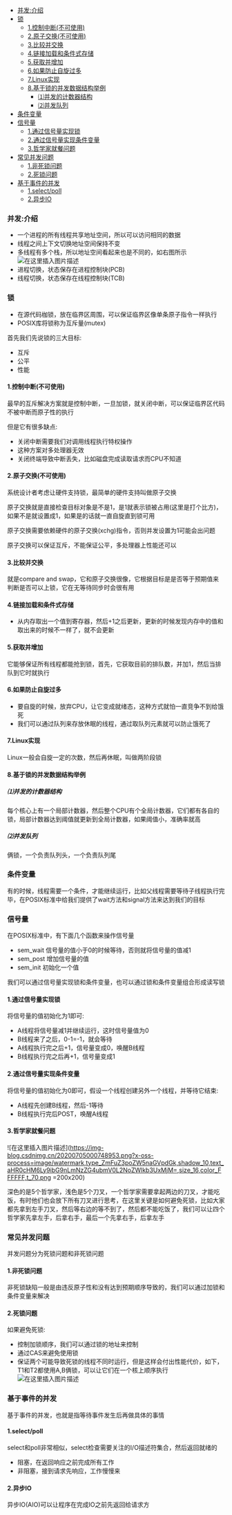 - [并发:介绍](#-----)
- [锁](#-)
  * [1.控制中断(不可使用)](#1----------)
  * [2.原子交换(不可使用)](#2----------)
  * [3.比较并交换](#3-----)
  * [4.链接加载和条件式存储](#4----------)
  * [5.获取并增加](#5-----)
  * [6.如果防止自旋过多](#6--------)
  * [7.Linux实现](#7linux--)
  * [8.基于锁的并发数据结构举例](#8------------)
    + [⑴并发的计数器结构](#---------)
    + [⑵并发队列](#-----)
- [条件变量](#----)
- [信号量](#---)
  * [1.通过信号量实现锁](#1--------)
  * [2.通过信号量实现条件变量](#2-----------)
  * [3.哲学家就餐问题](#3-------)
- [常见并发问题](#------)
  * [1.非死锁问题](#1-----)
  * [2.死锁问题](#2----)
- [基于事件的并发](#-------)
  * [1.select/poll](#1select-poll)
  * [2.异步IO](#2--io)

### 并发:介绍
* 一个进程的所有线程共享地址空间，所以可以访问相同的数据
* 线程之间上下文切换地址空间保持不变
* 多线程有多个栈，所以地址空间看起来也是不同的，如右图所示
![在这里插入图片描述](https://img-blog.csdnimg.cn/20200624220424321.png?x-oss-process=image/watermark,type_ZmFuZ3poZW5naGVpdGk,shadow_10,text_aHR0cHM6Ly9ibG9nLmNzZG4ubmV0L2NoZWlkb3UxMjM=,size_16,color_FFFFFF,t_70)
* 进程切换，状态保存在进程控制块(PCB)
* 线程切换，状态保存在线程控制块(TCB)

### 锁
* 在源代码枷锁，放在临界区周围，可以保证临界区像单条原子指令一样执行
* POSIX库将锁称为互斥量(mutex)

首先我们先说锁的三大目标:
* 互斥
* 公平
* 性能

#### 1.控制中断(不可使用)
最早的互斥解决方案就是控制中断，一旦加锁，就关闭中断，可以保证临界区代码不被中断而原子性的执行

但是它有很多缺点:
* 关闭中断需要我们对调用线程执行特权操作
* 这种方案对多处理器无效
* 关闭终端导致中断丢失，比如磁盘完成读取请求而CPU不知道

#### 2.原子交换(不可使用)
系统设计者考虑让硬件支持锁，最简单的硬件支持叫做原子交换

原子交换就是直接检查目标对象是不是1，是1就表示锁被占用(这里是打个比方)，如果不是就设置成1，如果是的话就一直自旋直到锁可用

原子交换需要依赖硬件的原子交换(xchg)指令，否则并发设置为1可能会出问题

原子交换可以保证互斥，不能保证公平，多处理器上性能还可以

#### 3.比较并交换
就是compare and swap，它和原子交换很像，它根据目标是是否等于预期值来判断是否可以上锁，它在无等待同步时会很有用

#### 4.链接加载和条件式存储
* 从内存取出一个值到寄存器，然后+1之后更新，更新的时候发现内存中的值和取出来的时候不一样了，就不会更新

#### 5.获取并增加
它能够保证所有线程都能抢到锁，首先，它获取目前的排队数，并加1，然后当排队到它时就执行

#### 6.如果防止自旋过多
* 要自旋的时候，放弃CPU，让它变成就绪态，这种方式就怕一直竞争不到给饿死
* 我们可以通过队列来存放休眠的线程，通过取队列元素就可以防止饿死了
#### 7.Linux实现
Linux一般会自旋一定的次数，然后再休眠，叫做两阶段锁
#### 8.基于锁的并发数据结构举例
##### ⑴并发的计数器结构
每个核心上有一个局部计数器，然后整个CPU有个全局计数器，它们都有各自的锁，局部计数器达到阈值就更新到全局计数器，如果阈值小，准确率就高

##### ⑵并发队列
俩锁，一个负责队列头，一个负责队列尾

### 条件变量
有的时候，线程需要一个条件，才能继续运行，比如父线程需要等待子线程执行完毕，在POSIX标准中给我们提供了wait方法和signal方法来达到我们的目标

### 信号量
在POSIX标准中，有下面几个函数来操作信号量
* sem_wait 信号量的值小于0的时候等待，否则就将信号量的值减1
* sem_post 增加信号量的值
* sem_init 初始化一个值

我们可以通过信号量实现锁和条件变量，也可以通过锁和条件变量组合形成读写锁
#### 1.通过信号量实现锁
将信号量的值初始化为1即可:
* A线程将信号量减1并继续运行，这时信号量值为0
* B线程来了之后，0-1=-1，就会等待
* A线程执行完之后+1，信号量变成0，唤醒B线程
* B线程执行完之后再+1，信号量变成1

#### 2.通过信号量实现条件变量
将信号量的值初始化为0即可，假设一个线程创建另外一个线程，并等待它结束:
* A线程先创建B线程，然后-1等待
* B线程执行完后POST，唤醒A线程
#### 3.哲学家就餐问题
![在这里插入图片描述](https://img-blog.csdnimg.cn/20200705000748953.png?x-oss-process=image/watermark,type_ZmFuZ3poZW5naGVpdGk,shadow_10,text_aHR0cHM6Ly9ibG9nLmNzZG4ubmV0L2NoZWlkb3UxMjM=,size_16,color_FFFFFF,t_70,png  =200x200)

深色的是5个哲学家，浅色是5个刀叉，一个哲学家需要拿起两边的刀叉，才能吃饭，有时他们也会放下所有刀叉进行思考，在这里关键是如何避免死锁，比如大家都先拿到左手刀叉，然后等右边的等不到了，然后都不能吃饭了，我们可以让四个哲学家先拿左手，后拿右手，最后一个先拿右手，后拿左手

### 常见并发问题
并发问题分为死锁问题和非死锁问题
#### 1.非死锁问题
非死锁缺陷一般是由违反原子性和没有达到预期顺序导致的，我们可以通过加锁和条件变量来解决
#### 2.死锁问题
如果避免死锁:
* 控制加锁顺序，我们可以通过锁的地址来控制
* 通过CAS来避免使用锁
* 保证两个可能导致死锁的线程不同时运行，但是这样会付出性能代价，如下，T1和T2都使用A,B俩锁，可以让它们在一个核上顺序执行
![在这里插入图片描述](https://img-blog.csdnimg.cn/20200705114519928.png)
### 基于事件的并发
基于事件的并发，也就是指等待事件发生后再做具体的事情

#### 1.select/poll
select和poll非常相似，select检查需要关注的I/O描述符集合，然后返回就绪的

* 阻塞，在返回响应之前完成所有工作
* 非阻塞，接到请求先响应，工作慢慢来

#### 2.异步IO
异步IO(AIO)可以让程序在完成IO之前先返回给请求方

